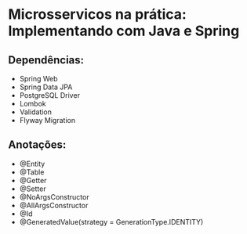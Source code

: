 # Microsservicos na prática: Implementando com Java e Spring

## Dependências:

- Spring Web
- Spring Data JPA
- PostgreSQL Driver
- Lombok
- Validation
- Flyway Migration

## Anotações:

- @Entity
- @Table
- @Getter
- @Setter
- @NoArgsConstructor
- @AllArgsConstructor
- @Id
- @GeneratedValue(strategy = GenerationType.IDENTITY)